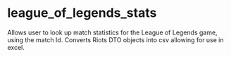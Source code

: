 # league_of_legends_stats
Allows user to look up match statistics for the League of Legends game, using the match Id. Converts Riots DTO objects into csv allowing for use in excel.
